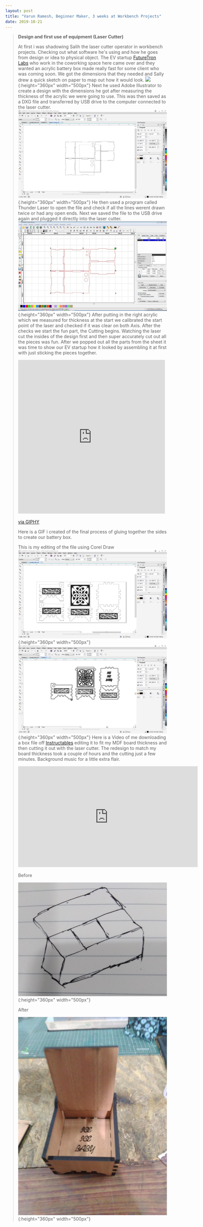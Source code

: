 ```yaml
---
layout: post
title: "Varun Ramesh, Beginner Maker, 3 weeks at Workbench Projects"
date: 2019-10-21
---
```

>
>**Design and first use of equipment (Laser Cutter)**
>
>At first i was shadowing Salih the laser cutter operator in workbench projects. Checking out what software he's using and how he goes from design or idea to physical object. The EV startup [FutureTron Labs](https://futuretronlabs.in/) who work in the coworking space here came over and they wanted an acrylic battery box made really fast for some client who  was coming soon. We got the dimensions that they needed and Sally drew a quick sketch on paper to map out how it would look. 
>![](/Images/Week04/sketch.jpg){:height="360px" width="500px"}
>Next he used Adobe Illustrator to create a design with the dimensions he got after measuring the thickness of the acrylic we were going to use. This was then saved as a DXG file and transferred by USB drive to the computer connected to the laser cutter. 
>![](/Images/Week04/battery2.jpg){:height="360px" width="500px"} 
>He then used a program called Thunder Laser to open the file and check if all the lines werent drawn twice or had any open ends. Next we saved the file to the USB drive again and plugged it directly into the laser cutter. 
>![](/Images/Week04/battery.jpg){:height="360px" width="500px"}
>After putting in the right acrylic which we measured for thickness at the start we calibrated the start point of the laser and checked if it was clear on both Axis. After the checks we start the fun part, the Cutting begins. Watching the laser cut the insides of the design first and then super accurately cut out all the pieces was fun. After we popped out all the parts from the sheet it was time to show our EV startup how it looked by assembling it at first with just sticking the pieces together. 
>
><iframe src="https://giphy.com/embed/cO2NUE0yOpAEHs4QG3" width="458" height="480" frameBorder="0" class="giphy-embed" allowFullScreen></iframe><p><a href="https://giphy.com/gifs/cO2NUE0yOpAEHs4QG3">via GIPHY</a></p>
>
>Here is a GIF i created of the final process of gluing together the sides to create our battery box.
>
>This is my editing of the file using Corel Draw
>![](/Images/Week04/jbox.jpg){:height="360px" width="500px"}
![](/Images/Week04/jbox2.jpg){:height="360px" width="500px"}
>Here is a Video of me downloading a box file off [Instructables](https://www.instructables.com/id/Laser-Cut-Jewelry-Box/)
>editing it to fit my MDF board thickness and then cutting it out with the laser cutter. The redesign to match my board thickness took a couple of hours and the cutting just a few minutes. Background music for a little extra flair.
>
><iframe width="560" height="315" src="https://www.youtube.com/embed/zHN5rGnsAMg" frameborder="0" allow="accelerometer; autoplay; encrypted-media; gyroscope; picture-in-picture" allowfullscreen></iframe>
>
>Before
>
>![](/Images/Week03/BoxSketch.jpg){:height="360px" width="500px"}
>
>After
>
>![](/Images/Week03/FinishedBox.jpg){:height="360px" width="500px"}
>

